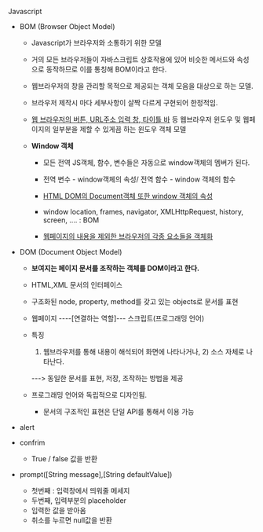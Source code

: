 Javascript

- BOM (Browser Object Model)

  - Javascript가 브라우저와 소통하기 위한 모델

  - 거의 모든 브라우저들이 자바스크립트 상호작용에 있어 비슷한 메서드와 속성으로 동작하므로 이를 통칭해 BOM이라고 한다.

  - 웹브라우저의 창을 관리할 목적으로 제공되는 객체 모음을 대상으로 하는 모델.

  - 브라우저 제작시  마다 세부사항이 살짝 다르게 구현되어 한정적임.

  - <u>웹 브라우저의 버튼, URL주소 입력 창, 타이틀 바</u> 등 웹브라우저 윈도우 및 웹페이지의 일부분을 제할 수 있게끔 하는 윈도우 객체 모델

  - **Window 객체**

    - 모든 전역 JS객체, 함수, 변수들은 자동으로 window객체의 멤버가 된다.

    - 전역 변수 - window객체의 속성/ 전역 함수 - window 객체의 함수

    - <u>HTML DOM의 Document객체 또한 window 객체의 속성</u>

    - window location, frames, navigator, XMLHttpRequest, history, screen, .... : BOM

    - <u>웹페이지의 내용을 제외한 브라우저의 각종 요소들을 객체화</u>

      

- DOM (Document Object Model)

  - **보여지는 페이지 문서를 조작하는 객체를 DOM이라고 한다.**

  - HTML,XML 문서의 인터페이스

  - 구조화된 node, property, method를 갖고 있는 objects로 문서를 표현

  - 웹페이지 ----[연결하는 역할]--- 스크립트(프로그래밍 언어)

  - 특징

    1) 웹브라우저를 통해 내용이 해석되어 화면에 나타나거나, 2) 소스 자체로 나타난다.

    ---> 동일한 문서를 표현, 저장, 조작하는 방법을 제공

  - 프로그래밍 언어와 독립적으로 디자인됨.

    - 문서의 구조적인 표현은 단일 API를 통해서 이용 가능

- alert

  

- confrim

  - True / false 값을 반환

- prompt([String message],[String defaultValue])

  - 첫번째 : 입력창에서 띄워줄 메세지
  - 두번째, 입력부분의 placeholder
  - 입력한 값을 받아옴
  - 취소를 누르면 null값을 반환